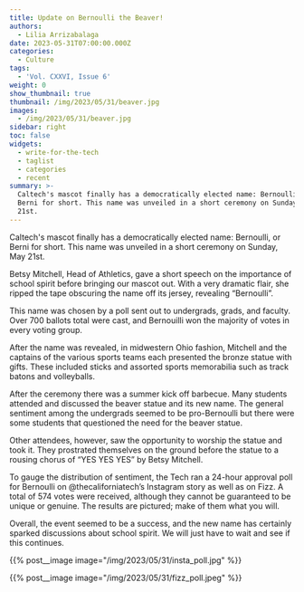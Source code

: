 ```yaml
---
title: Update on Bernoulli the Beaver!
authors:
  - Lilia Arrizabalaga
date: 2023-05-31T07:00:00.000Z
categories:
  - Culture
tags:
  - 'Vol. CXXVI, Issue 6'
weight: 0
show_thumbnail: true
thumbnail: /img/2023/05/31/beaver.jpg
images:
  - /img/2023/05/31/beaver.jpg
sidebar: right
toc: false
widgets:
  - write-for-the-tech
  - taglist
  - categories
  - recent
summary: >-
  Caltech's mascot finally has a democratically elected name: Bernoulli, or
  Berni for short. This name was unveiled in a short ceremony on Sunday, May
  21st.
---
```


Caltech's mascot finally has a democratically elected name: Bernoulli, or Berni for short. This name was unveiled in a short ceremony on Sunday, May 21st.

Betsy Mitchell, Head of Athletics, gave a short speech on the importance of school spirit before bringing our mascot out. With a very dramatic flair, she ripped the tape obscuring the name off its jersey, revealing “Bernoulli”.

This name was chosen by a poll sent out to undergrads, grads, and faculty. Over 700 ballots total were cast, and Bernouilli won the majority of votes in every voting group.

After the name was revealed, in midwestern Ohio fashion, Mitchell and the captains of the various sports teams each presented the bronze statue with gifts. These included sticks and assorted sports memorabilia such as track batons and volleyballs.

After the ceremony there was a summer kick off barbecue. Many students attended and discussed the beaver statue and its new name. The general sentiment among the undergrads seemed to be pro-Bernoulli but there were some students that questioned the need for the beaver statue.

Other attendees, however, saw the opportunity to worship the statue and took it. They prostrated themselves on the ground before the statue to a rousing chorus of “YES YES YES” by Betsy Mitchell.

To gauge the distribution of sentiment, the Tech ran a 24-hour approval poll for Bernoulli on @thecaliforniatech’s Instagram story as well as on Fizz. A total of 574 votes were received, although they cannot be guaranteed to be unique or genuine. The results are pictured; make of them what you will.

Overall, the event seemed to be a success, and the new name has certainly sparked discussions about school spirit. We will just have to wait and see if this continues.

{{% post__image image="/img/2023/05/31/insta_poll.jpg" %}}

{{% post__image image="/img/2023/05/31/fizz_poll.jpeg" %}}
